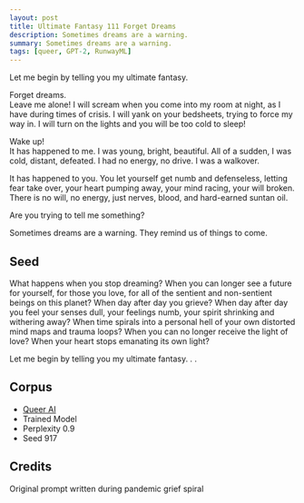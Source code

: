 ```yaml
---
layout: post
title: Ultimate Fantasy 111 Forget Dreams
description: Sometimes dreams are a warning.
summary: Sometimes dreams are a warning.
tags: [queer, GPT-2, RunwayML]
---
```


Let me begin by telling you my ultimate fantasy.

Forget dreams.<br/>
Leave me alone! I will scream when you come into my room at night, as I have during times of crisis. I will yank on your bedsheets, trying to force my way in. I will turn on the lights and you will be too cold to sleep!

Wake up!<br/>
It has happened to me. I was young, bright, beautiful. All of a sudden, I was cold, distant, defeated. I had no energy, no drive. I was a walkover.

It has happened to you. You let yourself get numb and defenseless, letting fear take over, your heart pumping away, your mind racing, your will broken. There is no will, no energy, just nerves, blood, and hard-earned suntan oil.

Are you trying to tell me something?

Sometimes dreams are a warning. They remind us of things to come.


## Seed

What happens when you stop dreaming? When you can longer see a future for yourself, for those you love, for all of the sentient and non-sentient beings on this planet? When day after day you grieve? When day after day you feel your senses dull, your feelings numb, your spirit shrinking and withering away? When time spirals into a personal hell of your own distorted mind maps and trauma loops? When you can no longer receive the light of love? When your heart stops emanating its own light?

Let me begin by telling you my ultimate fantasy. . .

## Corpus

- [Queer AI](/queerai)
- Trained Model
- Perplexity 0.9
- Seed 917

## Credits

Original prompt written during pandemic grief spiral
